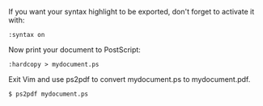 <!-- 
.. title: Vim: export document to PDF
.. slug: vim-export-document-to-pdf
.. date: 2013-03-07T00:00:00+02:00
.. tags: archlinux, vim
.. link: 
.. description: 
.. type: text
-->

If you want your syntax highlight to be exported, don't forget to activate it
with:

```
:syntax on
```

Now print your document to PostScript:

```
:hardcopy > mydocument.ps
```

Exit Vim and use ps2pdf to convert mydocument.ps to mydocument.pdf.

```console
$ ps2pdf mydocument.ps
```
